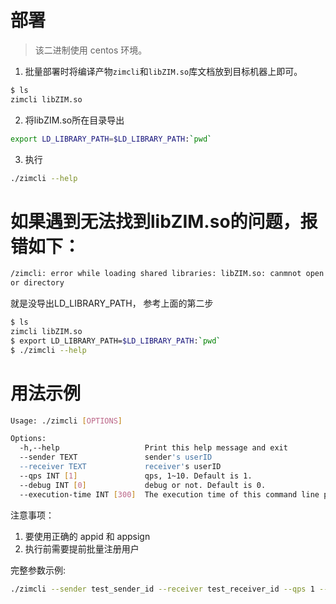 # 部署

> 该二进制使用 centos 环境。

1. 批量部署时将编译产物`zimcli`和`libZIM.so`库文档放到目标机器上即可。

```bash
$ ls
zimcli libZIM.so
```

2. 将libZIM.so所在目录导出
```bash
export LD_LIBRARY_PATH=$LD_LIBRARY_PATH:`pwd`
```

3. 执行
```bash
./zimcli --help
```


# 如果遇到无法找到libZIM.so的问题，报错如下：

```bash
/zimcli: error while loading shared libraries: libZIM.so: canmnot open shared object file: No such file
or directory
```
就是没导出LD_LIBRARY_PATH， 参考上面的第二步

```bash
$ ls
zimcli libZIM.so
$ export LD_LIBRARY_PATH=$LD_LIBRARY_PATH:`pwd`
$ ./zimcli --help
```


# 用法示例

```bash
Usage: ./zimcli [OPTIONS]

Options:
  -h,--help                   Print this help message and exit
  --sender TEXT               sender's userID
  --receiver TEXT             receiver's userID
  --qps INT [1]               qps, 1~10. Default is 1.
  --debug INT [0]             debug or not. Default is 0.
  --execution-time INT [300]  The execution time of this command line programs. 0~900s. Default is 300s.
```

注意事项：
1. 要使用正确的 appid 和 appsign
2. 执行前需要提前批量注册用户


完整参数示例:

```bash
./zimcli --sender test_sender_id --receiver test_receiver_id --qps 1 --execution-time 300 --debug 1
```